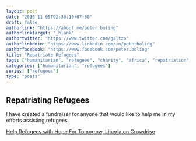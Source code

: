 ```yaml
---
layout: post
date: "2016-11-05T02:30:16+07:00"
draft: false
authorlink: "https://about.me/peter.boling"
authorlinktarget: "_blank"
authortwitter: "https://www.twitter.com/galtzo"
authorlinkedin: "https://www.linkedin.com/in/peterboling"
authorfacebook: "https://www.facebook.com/peter.boling"
title: "Repatriate Refugees"
tags: ["humanitarian", "refugees", "charity", "africa", "repatriation", "liberia", "ghana"]
categories: ["humanitarian", "refugees"]
series: ["refugees"]
type: "posts"
---
```

## Repatriating Refugees

I have created a fundraiser for anyone that would like to help me in my efforts assisting refugees.

<a href="https://www.crowdrise.com/https://www.crowdrise.com/fundraise-and-volunteer/donate-desktop/project/helprefugeeswithhopefortomorrowliberia/peterboling" id="crowdriseStaticLink-fundraiser-411634" title="Fundraising Websites on Crowdrise">Help Refugees with Hope For Tomorrow, Liberia on Crowdrise</a><script type="text/javascript" src="https://cdn.crowdrise.com/widgets/donate/fundraiser/411634/?utm_source=YOURSITE.COM&utm_campaign=widget"></script>
